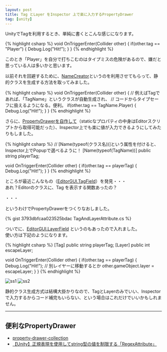 ```yaml
---
layout: post
title: Tag とLayer をInspector 上で楽に入力するPropertyDrawer
tag: [unity]
---
```


UnityでTagを利用するとき、単純に書くとこんな感じになります。

{% highlight csharp %}
void OnTriggerEnter(Collider other) {
    if(other.tag == "Player") {
        Debug.Log("Hit!");
    }
}
{% endhighlight %}

このとき「Player」を自分で打ちこむのはタイプミスの危険があるので、嫌だと思っている人は多いかと思います。

<!-- more -->

以前それを回避するために、[NameCreator](https://github.com/anchan828/namecreator)というのを利用させてもらって、静的クラスを生成する方法を取ってみました。

{% highlight csharp %}
void OnTriggerEnter(Collider other) {
    // 例えばTagであれば、「TagName」というクラスが自動生成され、
    // コードからタイプセーフに扱えるようになる。便利。
    if(other.tag == TagName.Player) {
        Debug.Log("Hit!");
    }
}
{% endhighlight %}

さらに、[PropertyDrawerを自作して](https://gist.github.com/uranuno/8be43847015f5e25cf17)（staticなプロパティの中身はEditorスクリプトから取得可能だった）、Inspector上でも楽に値が入力できるようにしてみたりもしました。

{% highlight csharp %}
// [Name(typeof(クラス名))]という属性を付けると、Inspector上でPopupで選べるように！
[Name(typeof(TagName))] public string playerTag;

void OnTriggerEnter(Collider other) {
    if(other.tag == playerTag) {
        Debug.Log("Hit!");
    }
}
{% endhighlight %}

ところが最近こんなもの（[EditorGUI.TagField](http://docs.unity3d.com/ScriptReference/EditorGUI.TagField.html)）を発見・・・  
あれ？Editorのクラスに、Tag を表示する関数あったの？

・・・

というわけでPropertyDrawerをつくりなおしました。

{% gist 3793dbfcaa023525bdac TagAndLayerAttribute.cs %}

ついでに、[EditorGUI.LayerField](http://docs.unity3d.com/ScriptReference/EditorGUI.LayerField.html) というのもあったので入れました。  
使い方は下記のようになります。

{% highlight csharp %}
[Tag] public string playerTag;
[Layer] public int escapeLayer;

void OnTriggerEnter(Collider other) {
    if(other.tag == playerTag) {
        Debug.Log("Hit!");
        // 別レイヤーに移動するとか
        other.gameObject.layer = escapeLayer;
    }
}
{% endhighlight %}

![ss1](https://dl.dropboxusercontent.com/u/18856747/Screenshot/20141226_1_ss.png)
![ss2](https://dl.dropboxusercontent.com/u/18856747/Screenshot/20141226_2_ss.png)

静的クラス生成方式は結構大掛かりなので、TagとLayerのみでいい、Inspectorで入力するからコード補完もいらない、という場合はこれだけでいいかもしれません。


* * *
## 便利なPropertyDrawer
- [property-drawer-collection](https://github.com/anchan828/property-drawer-collection)
- [【Unity】正規表現を使用してstring型の値を制限する「RegexAttribute」](http://baba-s.hatenablog.com/entry/2014/03/06/131112)
